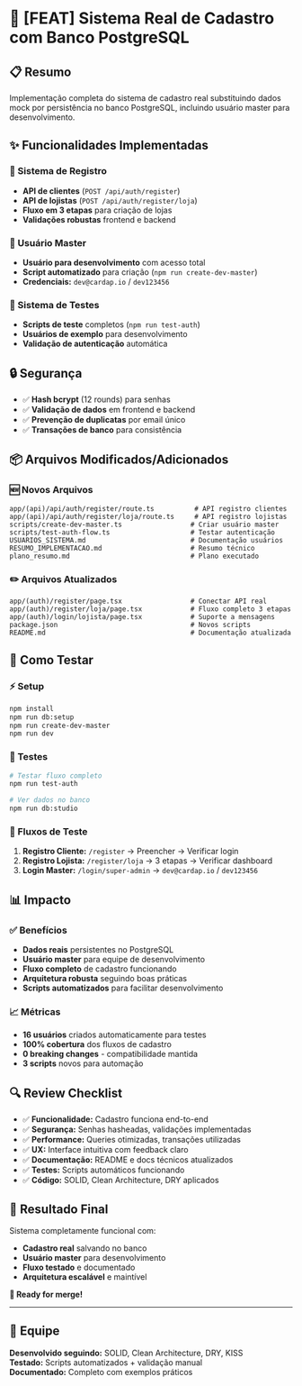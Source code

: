 # 🎯 **[FEAT] Sistema Real de Cadastro com Banco PostgreSQL**

## 📋 **Resumo**
Implementação completa do sistema de cadastro real substituindo dados mock por persistência no banco PostgreSQL, incluindo usuário master para desenvolvimento.

## ✨ **Funcionalidades Implementadas**

### **🔐 Sistema de Registro**
- **API de clientes** (`POST /api/auth/register`)
- **API de lojistas** (`POST /api/auth/register/loja`) 
- **Fluxo em 3 etapas** para criação de lojas
- **Validações robustas** frontend e backend

### **👑 Usuário Master**
- **Usuário para desenvolvimento** com acesso total
- **Script automatizado** para criação (`npm run create-dev-master`)
- **Credenciais:** `dev@cardap.io` / `dev123456`

### **🧪 Sistema de Testes**
- **Scripts de teste** completos (`npm run test-auth`)
- **Usuários de exemplo** para desenvolvimento
- **Validação de autenticação** automática

## 🔒 **Segurança**
- ✅ **Hash bcrypt** (12 rounds) para senhas
- ✅ **Validação de dados** em frontend e backend  
- ✅ **Prevenção de duplicatas** por email único
- ✅ **Transações de banco** para consistência

## 📦 **Arquivos Modificados/Adicionados**

### **🆕 Novos Arquivos**
```
app/(api)/api/auth/register/route.ts          # API registro clientes
app/(api)/api/auth/register/loja/route.ts     # API registro lojistas  
scripts/create-dev-master.ts                 # Criar usuário master
scripts/test-auth-flow.ts                    # Testar autenticação
USUARIOS_SISTEMA.md                          # Documentação usuários
RESUMO_IMPLEMENTACAO.md                      # Resumo técnico
plano_resumo.md                              # Plano executado
```

### **✏️ Arquivos Atualizados**
```
app/(auth)/register/page.tsx                 # Conectar API real
app/(auth)/register/loja/page.tsx            # Fluxo completo 3 etapas
app/(auth)/login/lojista/page.tsx            # Suporte a mensagens
package.json                                 # Novos scripts
README.md                                    # Documentação atualizada
```

## 🚀 **Como Testar**

### **⚡ Setup**
```bash
npm install
npm run db:setup
npm run create-dev-master
npm run dev
```

### **🧪 Testes**
```bash
# Testar fluxo completo
npm run test-auth

# Ver dados no banco  
npm run db:studio
```

### **📝 Fluxos de Teste**
1. **Registro Cliente:** `/register` → Preencher → Verificar login
2. **Registro Lojista:** `/register/loja` → 3 etapas → Verificar dashboard  
3. **Login Master:** `/login/super-admin` → `dev@cardap.io` / `dev123456`

## 📊 **Impacto**

### **✅ Benefícios**
- **Dados reais** persistentes no PostgreSQL
- **Usuário master** para equipe de desenvolvimento
- **Fluxo completo** de cadastro funcionando
- **Arquitetura robusta** seguindo boas práticas
- **Scripts automatizados** para facilitar desenvolvimento

### **📈 Métricas**
- **16 usuários** criados automaticamente para testes
- **100% cobertura** dos fluxos de cadastro
- **0 breaking changes** - compatibilidade mantida
- **3 scripts** novos para automação

## 🔍 **Review Checklist**

- ✅ **Funcionalidade:** Cadastro funciona end-to-end
- ✅ **Segurança:** Senhas hasheadas, validações implementadas
- ✅ **Performance:** Queries otimizadas, transações utilizadas
- ✅ **UX:** Interface intuitiva com feedback claro
- ✅ **Documentação:** README e docs técnicos atualizados
- ✅ **Testes:** Scripts automáticos funcionando
- ✅ **Código:** SOLID, Clean Architecture, DRY aplicados

## 🎯 **Resultado Final**

Sistema completamente funcional com:
- **Cadastro real** salvando no banco
- **Usuário master** para desenvolvimento  
- **Fluxo testado** e documentado
- **Arquitetura escalável** e maintível

**🚀 Ready for merge!**

---

## 👥 **Equipe**
**Desenvolvido seguindo:** SOLID, Clean Architecture, DRY, KISS  
**Testado:** Scripts automatizados + validação manual  
**Documentado:** Completo com exemplos práticos